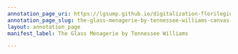 ```yaml
---
annotation_page_uri: https://lgsump.github.io/digitalization-florilegium/annotations/the-glass-menagerie-by-tennessee-williams-canvas-1-466-582809.json
annotation_page_slug: the-glass-menagerie-by-tennessee-williams-canvas-1-466-582809
layout: annotation_page
manifest_label: The Glass Menagerie by Tennessee Williams

---
```

